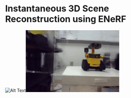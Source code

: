# Instantaneous 3D Scene Reconstruction using ENeRF




<img src="armcam.gif" alt="Alt Text" width="300" height="200"><img src="walle.gif" alt="Alt Text" width="300" height="200">
